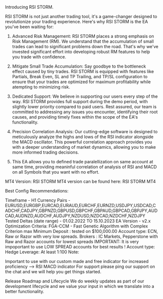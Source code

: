 Introducing RSI STORM.

RSI STORM is not just another trading tool, it's a game-changer designed to revolutionize your trading experience. Here's why RSI STORM is the EA you've been waiting for:

1. Advanced Risk Management: RSI STORM places a strong emphasis on Risk Management (RM). We understand that the accumulation of small trades can lead to significant problems down the road. That's why we've invested significant effort into developing robust RM features to help you trade with confidence.

2. Mitigate Small Trade Accumulation: Say goodbye to the bottleneck effect caused by tiny trades. RSI STORM is equipped with features like Partials, Break Even, SL and TP Trailing, and TP/SL configuration to ensure that your trades are optimized for maximum profitability while atempting to minimizing risk.

3. Dedicated Support: We believe in supporting our users every step of the way. RSI STORM provides full support during the demo period, with slightly lower priority compared to paid users. Rest assured, our team is committed to addressing any issues you encounter, identifying their root causes, and providing timely fixes within the scope of the EA's functionality.

4. Precision Correlation Analysis: Our cutting-edge software is designed to meticulously analyze the highs and lows of the RSI indicator alongside the MACD oscillator. This powerful correlation approach provides you with a deeper understanding of market dynamics, allowing you to make more informed trading decisions.

5. This EA allows you to defined trade paralellization on same account at same time, providing meaninful correlation of analysis of RSI and MACD on all Symbols that you want with no effort.

MT4 Version:
RSI STORM MT4 version can be found here: RSI STORM MT4

Best Config Recommendations:

Timeframe - H1
Currency Pairs - EURUSD,EURGBP,EURCAD,EURAUD,EURCHF,EURNZD,USDJPY,USDCAD,CADCHF,CADJPY,GBPNZD,GBPUSD,GBPCHF,GBPAUD,GBPCAD,GBPJPY,AUDCAD,AUDNZD,AUDCHF,AUDJPY,NZDUSD,NZDCAD,NZDCHF,NZDJPY
Tested Deltas (date range) - 01.02.2022 TO 15.10.2023
EA Version - v2.x
Optimization Criteria: FGA-CCM - Fast Genetic Algorithm with Complex Criterion max
Minimum Deposit : tested on $100,000.00
Account type: ECN, Raw or Razor with very low spreads.
Brokers : IC Markets, Pepperstone with Raw and Razor accounts for lowest spreads
IMPORTANT: It is very impoportant to use LOW SPREAD accounts for best results !
Account type: Hedge
Leverage: At least 1:100
Note:

Important to use with our custom made and free indicator for increased proficiency --> RSI MACD indicator
For support please ping our support on the chat and we will help you get things started.

Release Roadmap and Lifecycle
We do weekly updates as part of our development lifecycle and we value your input in which we translate into a better functionality.
